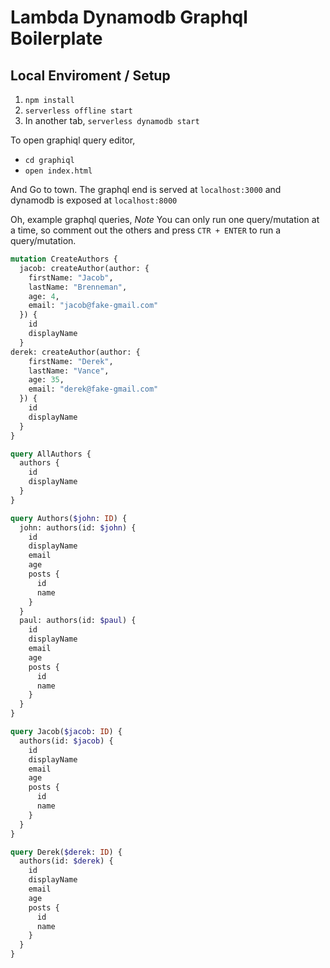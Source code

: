# Lambda Dynamodb Graphql Boilerplate

## Local Enviroment / Setup

1. `npm install`
2. `serverless offline start`
3. In another tab, `serverless dynamodb start`

To open graphiql query editor,
* `cd graphiql`
* `open index.html`

And Go to town. The graphql end is served at `localhost:3000` and dynamodb is exposed at `localhost:8000`

Oh, example graphql queries,
*Note* You can only run one query/mutation at a time, so comment out the others and press `CTR + ENTER` to run a query/mutation.

```graphql
mutation CreateAuthors {
  jacob: createAuthor(author: {
    firstName: "Jacob",
    lastName: "Brenneman",
    age: 4,
    email: "jacob@fake-gmail.com"
  }) {
    id
    displayName
  }
derek: createAuthor(author: {
    firstName: "Derek",
    lastName: "Vance",
    age: 35,
    email: "derek@fake-gmail.com"
  }) {
    id
    displayName
  }
}

query AllAuthors {
  authors {
    id
    displayName
  }
}

query Authors($john: ID) {
  john: authors(id: $john) {
    id
    displayName
    email
    age
    posts {
      id
      name
    }
  }
  paul: authors(id: $paul) {
    id
    displayName
    email
    age
    posts {
      id
      name
    }
  }
}

query Jacob($jacob: ID) {
  authors(id: $jacob) {
    id
    displayName
    email
    age
    posts {
      id
      name
    }
  }
}

query Derek($derek: ID) {
  authors(id: $derek) {
    id
    displayName
    email
    age
    posts {
      id
      name
    }
  }
}
```
